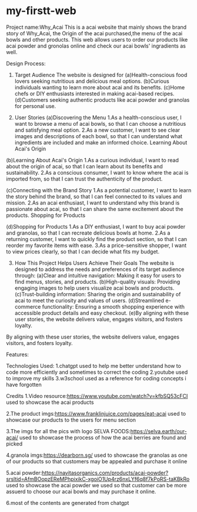 # my-firstt-web
Project name:Why_Acai
This is a acai website that mainly shows the brand story of Why_Acai, the Origin of the acai purchased,the menu of the acai bowls and other products. This web allows users to order our products like acai powder and gronolas online and check our acai bowls' ingradients as well.



Design Process:
1. Target Audience
The website is designed for
(a)Health-conscious food lovers seeking nutritious and delicious meal options.
(b)Curious individuals wanting to learn more about acai and its benefits.
(c)Home chefs or DIY enthusiasts interested in making acai-based recipes.
(d)Customers seeking authentic products like acai powder and granolas for personal use.

2. User Stories
(a)Discovering the Menu
    1.As a health-conscious user, I want to browse a menu of acai bowls, so that I can choose a nutritious and satisfying meal option.
    2.As a new customer, I want to see clear images and descriptions of each bowl, so that I can understand what ingredients are included and make an informed choice.
    Learning About Acai's Origin

(b)Learning About Acai's Origin
    1.As a curious individual, I want to read about the origin of acai, so that I can learn about its benefits and sustainability.
    2.As a conscious consumer, I want to know where the acai is imported from, so that I can trust the authenticity of the product.
  
(c)Connecting with the Brand Story
    1.As a potential customer, I want to learn the story behind the brand, so that I can feel connected to its values and mission.
    2.As an acai enthusiast, I want to understand why this brand is passionate about acai, so that I can share the same excitement about the products.
    Shopping for Products

(d)Shopping for Products
    1.As a DIY enthusiast, I want to buy acai powder and granolas, so that I can recreate delicious bowls at home.
    2.As a returning customer, I want to quickly find the product section, so that I can reorder my favorite items with ease.
    3.As a price-sensitive shopper, I want to view prices clearly, so that I can decide what fits my budget.

3. How This Project Helps Users Achieve Their Goals
The website is designed to address the needs and preferences of its target audience through:
(a)Clear and intuitive navigation: Making it easy for users to find menus, stories, and products.
(b)High-quality visuals: Providing engaging images to help users visualize acai bowls and products.
(c)Trust-building information: Sharing the origin and sustainability of acai to meet the curiosity and values of users.
(d)Streamlined e-commerce functionality: Ensuring a smooth shopping experience with accessible product details and easy checkout.
(e)By aligning with these user stories, the website delivers value, engages visitors, and fosters loyalty.

By aligning with these user stories, the website delivers value, engages visitors, and fosters loyalty.


Features:

Technologies Used:
1.chatgpt
used to help me better understand how to code more efficiently and sometimes to correct the coding 
2.youtube
used to improve my skills
3.w3school
used as a reference for coding concepts i have forgotten

Credits
1.Video resource:https://www.youtube.com/watch?v=kfbSQ53cFCI 
used to showcase the acai products

2.The product imgs:https://www.franklinjuice.com/pages/eat-acai
used to showcase our products to the users for menu section

3.The imgs for all the pics with logo SELVA FOODS:https://selva.earth/our-acai/
used to showcase the process of how the acai berries are found and picked

4.granola imgs:https://dearborn.sg/
used to showcase the granolas as one of our products so that customers may be appealed and purchase it online

5.acai powder:https://navitasorganics.com/products/acai-powder?srsltid=AfmBOopzEReMPhpixikC-xgoiO1Up4rz6nxLYf6q8f7kPoRS-taKBkRo
used to showcase the acai powder we used so that customer can be more assuerd to choose our acai bowls and may purchase it online.

6.most of the contents are generated from chatgpt


